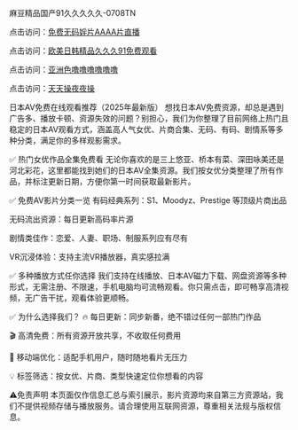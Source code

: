 麻豆精品国产91久久久久久-0708TN

点击访问：<a href="https://heiliao2dmwwy.pages.dev">免费无码婬片AAAA片直播</a>

点击访问：<a href="https://heiliaoll4qsx.pages.dev">欧美日韩精品久久久91免费观看</a>

点击访问：<a href="https://heiliaowzu4ur.pages.dev">亚洲色噜噜噜噜噜噜</a>

点击访问：<a href="https://heiliaozj3tjd.pages.dev">天天操夜夜操</a>


日本AV免费在线观看推荐（2025年最新版）
想找日本AV免费资源，却总是遇到广告多、播放卡顿、资源失效的问题？别担心，我们为你整理了目前网络上热门且稳定的日本AV观看方式，涵盖高人气女优、片商合集、无码、有码、剧情系等多种分类，满足你的多样观影需求。

✅ 热门女优作品全集免费看
无论你喜欢的是三上悠亚、桥本有菜、深田咏美还是河北彩花，这里都能找到她们的日本AV全集资源。我们按女优分类整理了所有作品，并标注更新日期，方便你第一时间获取最新影片。

✅ 免费AV影片分类一览
有码经典系列：S1、Moodyz、Prestige 等顶级片商出品

无码流出资源：每日更新高码率片源

剧情类佳作：恋爱、人妻、职场、制服系列应有尽有

VR沉浸体验：支持主流VR播放器，真实感拉满

✅ 多种播放方式任你选择
我们支持在线播放、日本AV磁力下载、网盘资源等多种形式，无需注册、不限速，手机电脑均可流畅观看。你只需点击，即可畅享高清视频，无广告干扰，观看体验更顺畅。

✅ 为什么选择我们？
🔥 每日更新：同步新番，绝不错过任何一部热门作品

🎬 高清免费：所有资源开放共享，不收取任何费用

📱 移动端优化：适配手机用户，随时随地看片无压力

💡 标签筛选：按女优、片商、类型快速定位你想看的内容

⚠️免责声明
本页面仅作信息汇总与索引展示，影片资源均来自第三方资源站，我们不提供视频存储与播放服务。请合理使用互联网资源，尊重相关法规与版权信息。


<span style="display:none;">[Canonical link] ( ）</span>


